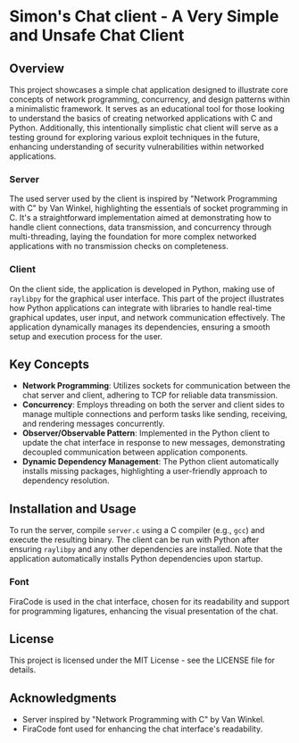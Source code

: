 # Simon's Chat client - A Very Simple and Unsafe Chat Client

## Overview

This project showcases a simple chat application designed to illustrate core concepts of network programming, concurrency, and design patterns within a minimalistic framework. It serves as an educational tool for those looking to understand the basics of creating networked applications with C and Python.
Additionally, this intentionally simplistic chat client will serve as a testing ground for exploring various exploit techniques in the future, enhancing understanding of security vulnerabilities within networked applications.

### Server

The used server used by the client is inspired by "Network Programming with C" by Van Winkel, highlighting the essentials of socket programming in C. It's a straightforward implementation aimed at demonstrating how to handle client connections, data transmission, and concurrency through multi-threading, laying the foundation for more complex networked applications with
no transmission checks on completeness.

### Client

On the client side, the application is developed in Python, making use of `raylibpy` for the graphical user interface. This part of the project illustrates how Python applications can integrate with libraries to handle real-time graphical updates, user input, and network communication effectively. The application dynamically manages its dependencies, ensuring a smooth setup and execution process for the user.

## Key Concepts

- **Network Programming**: Utilizes sockets for communication between the chat server and client, adhering to TCP for reliable data transmission.
- **Concurrency**: Employs threading on both the server and client sides to manage multiple connections and perform tasks like sending, receiving, and rendering messages concurrently.
- **Observer/Observable Pattern**: Implemented in the Python client to update the chat interface in response to new messages, demonstrating decoupled communication between application components.
- **Dynamic Dependency Management**: The Python client automatically installs missing packages, highlighting a user-friendly approach to dependency resolution.

## Installation and Usage

To run the server, compile `server.c` using a C compiler (e.g., `gcc`) and execute the resulting binary. The client can be run with Python after ensuring `raylibpy` and any other dependencies are installed. Note that the application automatically installs Python dependencies upon startup.

### Font

FiraCode is used in the chat interface, chosen for its readability and support for programming ligatures, enhancing the visual presentation of the chat.

## License

This project is licensed under the MIT License - see the LICENSE file for details.

## Acknowledgments

- Server inspired by "Network Programming with C" by Van Winkel.
- FiraCode font used for enhancing the chat interface's readability.

